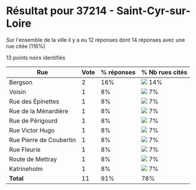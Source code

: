 # Résultat pour 37214 - Saint-Cyr-sur-Loire

Sur l'ensemble de la ville il y a eu 12 réponses dont 14 réponses avec une rue citée (116%)

13 points noirs identifiés

| Rue | Vote | % réponses | % Nb rues cités|
|-----|------|------------|----------------|
| Bergson | 2 | 16% | <img src="../../img/bar_14.gif" />&nbsp;14%|
| Voisin | 1 | 8% | <img src="../../img/bar_7.gif" />&nbsp;7%|
| Rue des Épinettes | 1 | 8% | <img src="../../img/bar_7.gif" />&nbsp;7%|
| Rue de la Ménardière | 1 | 8% | <img src="../../img/bar_7.gif" />&nbsp;7%|
| Rue de Périgourd | 1 | 8% | <img src="../../img/bar_7.gif" />&nbsp;7%|
| Rue Victor Hugo | 1 | 8% | <img src="../../img/bar_7.gif" />&nbsp;7%|
| Rue Pierre de Coubertin | 1 | 8% | <img src="../../img/bar_7.gif" />&nbsp;7%|
| Rue Fleurie | 1 | 8% | <img src="../../img/bar_7.gif" />&nbsp;7%|
| Route de Mettray | 1 | 8% | <img src="../../img/bar_7.gif" />&nbsp;7%|
| Katrineholm | 1 | 8% | <img src="../../img/bar_7.gif" />&nbsp;7%|
| **Total** | 11 | 91% | 78%|

